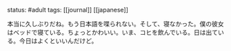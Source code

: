 status: #adult 
tags: [[journal]] [[japanese]]

本当に久しぶりだね。もう日本語を喋られない。そして、寝なかった。僕の彼女はベッドで寝ている。ちょっとかわいい。いま、コヒを飲んでいる。日は出ている。今日はよくといいんだけど。